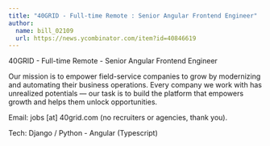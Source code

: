 ```yaml
---
title: "40GRID - Full-time Remote : Senior Angular Frontend Engineer"
author:
  name: bill_02109
  url: https://news.ycombinator.com/item?id=40846619
---
```

40GRID - Full-time Remote - Senior Angular Frontend Engineer

Our mission is to empower field-service companies to grow by modernizing and automating their business operations. Every company we work with has unrealized potentials — our task is to build the platform that empowers growth and helps them unlock opportunities.

Email: jobs [at] 40grid.com (no recruiters or agencies, thank you).

Tech: Django &#x2F; Python - Angular (Typescript)
